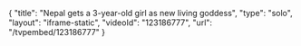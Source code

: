 {
    "title": "Nepal gets a 3-year-old girl as new living goddess",
    "type": "solo",
    "layout": "iframe-static",
    "videoId": "123186777",
    "url": "\/tvpembed\/123186777"
}
